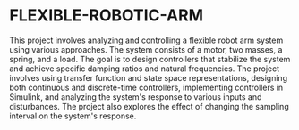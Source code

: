 # FLEXIBLE-ROBOTIC-ARM
This project involves analyzing and controlling a flexible robot arm system using various approaches. The system consists of a motor, two masses, a spring, and a load. The goal is to design controllers that stabilize the system and achieve specific damping ratios and natural frequencies. The project involves using transfer function and state space representations, designing both continuous and discrete-time controllers, implementing controllers in Simulink, and analyzing the system's response to various inputs and disturbances. The project also explores the effect of changing the sampling interval on the system's response.

